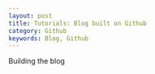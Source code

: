 ```yaml
---
layout: post
title: Tutorials: Blog built on Github
category: Github
keywords: Blog, Github
---
```



Building the blog 